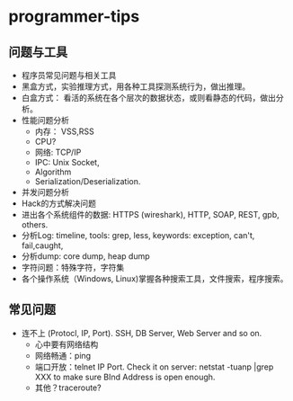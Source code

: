 # programmer-tips


## 问题与工具
* 程序员常见问题与相关工具
* 黑盒方式，实验推理方式，用各种工具探测系统行为，做出推理。
* 白盒方式： 看活的系统在各个层次的数据状态，或则看静态的代码，做出分析。
* 性能问题分析
  * 内存： VSS,RSS
  * CPU?
  * 网络: TCP/IP
  * IPC: Unix Socket,
  * Algorithm
  * Serialization/Deserialization.
* 并发问题分析
* Hack的方式解决问题
* 进出各个系统组件的数据: HTTPS (wireshark), HTTP, SOAP, REST, gpb, others.
* 分析Log: timeline, tools: grep, less, keywords: exception, can't, fail,caught,
* 分析dump: core dump, heap dump
* 字符问题：特殊字符，字符集
* 各个操作系统（Windows, Linux)掌握各种搜索工具，文件搜索，程序搜索。

## 常见问题
* 连不上 (Protocl, IP, Port). SSH, DB Server, Web Server and so on.
    * 心中要有网络结构
    * 网络畅通：ping <IP>
    * 端口开放：telnet IP Port.  Check it on server: netstat -tuanp |grep XXX to make sure BInd Address is open enough.
    * 其他？traceroute?
